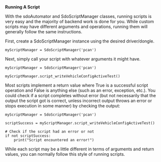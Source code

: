 **Running A Script**

With the sdoAutomator and SdoScriptManager classes, running scripts is very easy and the majority of backend work is done for you. While custom scripts may have different arguments and operations, running them will generally follow the same instructions.

First, create a SdoScriptManager instance using the desired driver/dongle.

    myScriptManager = SdoScriptManager('pcan')

Next, simply call your script with whatever arguments it might have.

    myScriptManager = SdoScriptManager('pcan')

    myScriptManager.script_writeVehicleConfigActiveTest()

Most scripts implement a return value where True is a successful script operation and False is anything else (such as an error, exception, etc.). You could check if a script completes without error (but not necessarily that the output the script got is correct, unless incorrect output throws an error or stops execution in some manner) by checking the output:

    myScriptManager = SdoScriptManager('pcan')

    scriptSuccess = myScriptManager.script_writeVehicleConfigActiveTest()

    # Check if the script had an error or not
    if not scriptSuccess:
        print("Script encountered an error!")

While each script may be a little different in terms of arguments and return values, you can normally follow this style of running scripts.